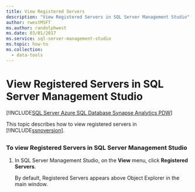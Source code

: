 ```yaml
---
title: View Registered Servers
description: "View Registered Servers in SQL Server Management Studio"
author: rwestMSFT
ms.author: randolphwest
ms.date: 03/01/2017
ms.service: sql-server-management-studio
ms.topic: how-to
ms.collection:
  - data-tools
---
```


# View Registered Servers in SQL Server Management Studio

[!INCLUDE[SQL Server Azure SQL Database Synapse Analytics PDW](../includes/applies-to-version/sql-asdb-asdbmi-asa-pdw.md)]

This topic describes how to view registered servers in [!INCLUDE[ssnoversion](../includes/ssnoversion-md.md)].

## <a name="SSMSProcedure"></a>

### To view Registered Servers in SQL Server Management Studio  

1. In SQL Server Management Studio, on the **View** menu, click **Registered Servers**.

    By default, Registered Servers appears above Object Explorer in the main window.
